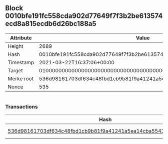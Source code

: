 ## Block 0010bfe191fc558cda902d77649f7f3b2be613574ecd8a815ecdb6d26bc188a5

Attribute | Value
--- | ---
Height | 2689
Hash | 0010bfe191fc558cda902d77649f7f3b2be613574ecd8a815ecdb6d26bc188a5
Timestamp | 2021-03-22T16:37:06+00:00
Target | 0100000000000000000000000000000000000000000000000000000000000000
Merke root | 536d98161703df634c48fbd1cb9b81f9a41241a5ea14cba55432f04fc18023c1
Nonce | 535

```

```

### Transactions

Hash | Amount
--- | ---
[536d98161703df634c48fbd1cb9b81f9a41241a5ea14cba55432f04fc18023c1](536d98161703df634c48fbd1cb9b81f9a41241a5ea14cba55432f04fc18023c1.md) | 10.00000000 SKEPTI 
